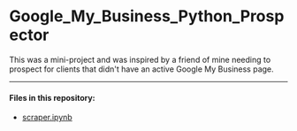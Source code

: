 # Google_My_Business_Python_Prospector
This was a mini-project and was inspired by a friend of mine needing to prospect for clients that didn't have an active Google My Business page.

- - - -

#### Files in this repository:


* [scraper.ipynb](https://github.com/jamesaphoenix/Google_My_Business_Python_Prospector/blob/master/scraper.ipynb) 
